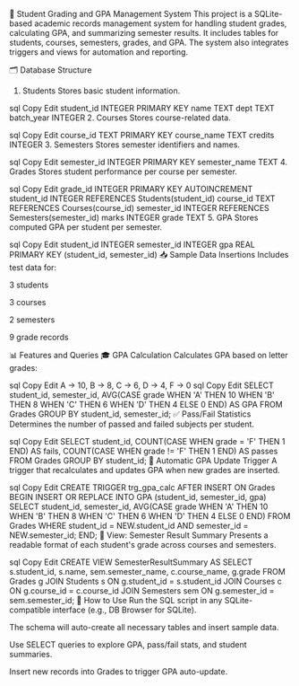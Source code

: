 📘 Student Grading and GPA Management System
This project is a SQLite-based academic records management system for handling student grades, calculating GPA, and summarizing semester results. It includes tables for students, courses, semesters, grades, and GPA. The system also integrates triggers and views for automation and reporting.

🗂️ Database Structure
1. Students
Stores basic student information.

sql
Copy
Edit
student_id INTEGER PRIMARY KEY
name TEXT
dept TEXT
batch_year INTEGER
2. Courses
Stores course-related data.

sql
Copy
Edit
course_id TEXT PRIMARY KEY
course_name TEXT
credits INTEGER
3. Semesters
Stores semester identifiers and names.

sql
Copy
Edit
semester_id INTEGER PRIMARY KEY
semester_name TEXT
4. Grades
Stores student performance per course per semester.

sql
Copy
Edit
grade_id INTEGER PRIMARY KEY AUTOINCREMENT
student_id INTEGER REFERENCES Students(student_id)
course_id TEXT REFERENCES Courses(course_id)
semester_id INTEGER REFERENCES Semesters(semester_id)
marks INTEGER
grade TEXT
5. GPA
Stores computed GPA per student per semester.

sql
Copy
Edit
student_id INTEGER
semester_id INTEGER
gpa REAL
PRIMARY KEY (student_id, semester_id)
📥 Sample Data Insertions
Includes test data for:

3 students

3 courses

2 semesters

9 grade records

📊 Features and Queries
🎓 GPA Calculation
Calculates GPA based on letter grades:

sql
Copy
Edit
A → 10, B → 8, C → 6, D → 4, F → 0
sql
Copy
Edit
SELECT student_id, semester_id,
       AVG(CASE grade
            WHEN 'A' THEN 10
            WHEN 'B' THEN 8
            WHEN 'C' THEN 6
            WHEN 'D' THEN 4
            ELSE 0 END) AS GPA
FROM Grades
GROUP BY student_id, semester_id;
✅ Pass/Fail Statistics
Determines the number of passed and failed subjects per student.

sql
Copy
Edit
SELECT student_id,
       COUNT(CASE WHEN grade = 'F' THEN 1 END) AS fails,
       COUNT(CASE WHEN grade != 'F' THEN 1 END) AS passes
FROM Grades
GROUP BY student_id;
🔁 Automatic GPA Update Trigger
A trigger that recalculates and updates GPA when new grades are inserted.

sql
Copy
Edit
CREATE TRIGGER trg_gpa_calc
AFTER INSERT ON Grades
BEGIN
    INSERT OR REPLACE INTO GPA (student_id, semester_id, gpa)
    SELECT student_id, semester_id,
           AVG(CASE grade
               WHEN 'A' THEN 10
               WHEN 'B' THEN 8
               WHEN 'C' THEN 6
               WHEN 'D' THEN 4
               ELSE 0 END)
    FROM Grades
    WHERE student_id = NEW.student_id AND semester_id = NEW.semester_id;
END;
📄 View: Semester Result Summary
Presents a readable format of each student's grade across courses and semesters.

sql
Copy
Edit
CREATE VIEW SemesterResultSummary AS
SELECT s.student_id, s.name, sem.semester_name, c.course_name, g.grade
FROM Grades g
JOIN Students s ON g.student_id = s.student_id
JOIN Courses c ON g.course_id = c.course_id
JOIN Semesters sem ON g.semester_id = sem.semester_id;
🧪 How to Use
Run the SQL script in any SQLite-compatible interface (e.g., DB Browser for SQLite).

The schema will auto-create all necessary tables and insert sample data.

Use SELECT queries to explore GPA, pass/fail stats, and student summaries.

Insert new records into Grades to trigger GPA auto-update.

